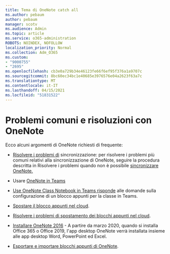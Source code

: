 ```yaml
---
title: Tema di OneNote catch all
ms.author: pebaum
author: pebaum
manager: scotv
ms.audience: Admin
ms.topic: article
ms.service: o365-administration
ROBOTS: NOINDEX, NOFOLLOW
localization_priority: Normal
ms.collection: Adm_O365
ms.custom:
- "9000755"
- "2695"
ms.openlocfilehash: cb3e0a729b34e46123fe66f6ef95f376a1a9707c
ms.sourcegitcommit: 8bc60ec34bc1e40685e3976576e04a2623f63a7c
ms.translationtype: MT
ms.contentlocale: it-IT
ms.lasthandoff: 04/15/2021
ms.locfileid: "51831522"
---
```

# <a name="common-issues-and-resolutions-with-onenote"></a>Problemi comuni e risoluzioni con OneNote

Ecco alcuni argomenti di OneNote richiesti di frequente:

- [Risolvere i problemi di](https://support.office.com/article/299495ef-66d1-448f-90c1-b785a6968d45) sincronizzazione: per risolvere i problemi più comuni relativi alla sincronizzazione di OneNote, seguire la procedura descritta in Risolvere i problemi quando non è possibile [sincronizzare OneNote.](https://support.office.com/article/Fix-issues-when-you-can-t-sync-OneNote-299495ef-66d1-448f-90c1-b785a6968d45)

- Usare [OneNote in Teams](https://support.microsoft.com/office/0ec78cc3-ba3b-4279-a88e-aa40af9865c2) 

- [Use OneNote Class Notebook in Teams risponde](https://support.office.com/article/bd77f11f-27cd-4d41-bfbd-2b11799f1440) alle domande sulla configurazione di un blocco appunti per la classe in Teams.

- [Spostare il blocco appunti nel cloud](https://support.office.com/article/d5c28b91-7b9c-45be-8f0c-529bdbba019a).

- [Risolvere i problemi di spostamento dei blocchi appunti nel cloud](https://support.office.com/article/70528107-11dc-4f3f-b695-b150059dfd78).

- [Installare OneNote 2016](https://support.office.com/article/c08068d8-b517-4464-9ff2-132cb9c45c08) - A partire da marzo 2020, quando si installa Office 365 o Office 2019, l'app desktop OneNote verrà installata insieme alle app desktop Word, PowerPoint ed Excel.

- [Esportare e importare blocchi appunti di OneNote](https://support.office.com/article/a4b60da5-8f33-464e-b1ba-b95ce540f309).

